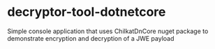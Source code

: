 # decryptor-tool-dotnetcore
Simple console application that uses ChilkatDnCore nuget package to demonstrate encryption and decryption of a JWE payload